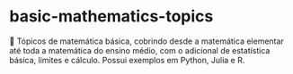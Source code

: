 # basic-mathematics-topics
🧉 Tópicos de matemática básica, cobrindo desde a matemática elementar até toda a matemática do ensino médio, com o adicional de estatística básica, limites e cálculo. Possui exemplos em Python, Julia e R.
